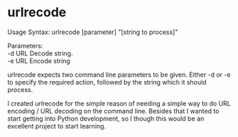 # urlrecode

Usage Syntax: urlrecode [parameter] "[string to process]"
          
Parameters:   
    -d      URL Decode string.  
    -e      URL Encode string        

urlrecode expects two command line parameters to be given. Either -d or -e to specify the required action, followed by the string which it should process.


I created urlrecode for the simple reason of needing a simple way to do URL encoding / URL decoding on the command line. Besides that I wanted to start getting into Python development, so I though this would be an excellent project to start learning.
